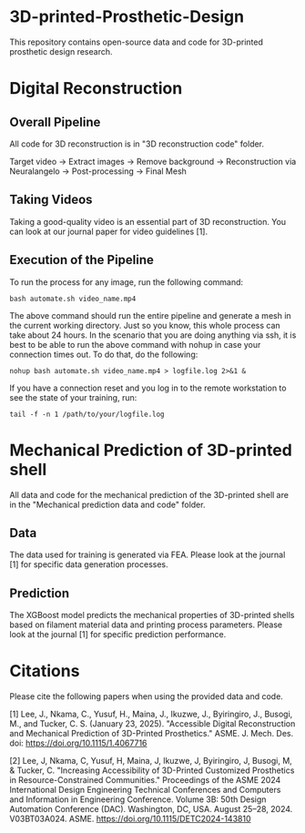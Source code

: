 # 3D-printed-Prosthetic-Design
This repository contains open-source data and code for 3D-printed prosthetic design research.

# Digital Reconstruction
## Overall Pipeline
All code for 3D reconstruction is in "3D reconstruction code" folder.

Target video → Extract images → Remove background → Reconstruction via Neuralangelo → Post-processing → Final Mesh

## Taking Videos
Taking a good-quality video is an essential part of 3D reconstruction.
You can look at our journal paper for video guidelines [1].

## Execution of the Pipeline
To run the process for any image, run the following command:
```
bash automate.sh video_name.mp4
```

The above command should run the entire pipeline and generate a mesh in the current working directory. Just so you know, this whole process can take about 24 hours.
In the scenario that you are doing anything via ssh, it is best to be able to run the above command with nohup in case your connection times out. To do that, do the following:
```
nohup bash automate.sh video_name.mp4 > logfile.log 2>&1 &
```

If you have a connection reset and you log in to the remote workstation to see the state of your training, run:
```
tail -f -n 1 /path/to/your/logfile.log
```

# Mechanical Prediction of 3D-printed shell
All data and code for the mechanical prediction of the 3D-printed shell are in the "Mechanical prediction data and code" folder.

## Data
The data used for training is generated via FEA. Please look at the journal [1] for specific data generation processes.

## Prediction
The XGBoost model predicts the mechanical properties of 3D-printed shells based on filament material data and printing process parameters.
Please look at the journal [1] for specific prediction performance.

# Citations
Please cite the following papers when using the provided data and code.

[1] Lee, J., Nkama, C., Yusuf, H., Maina, J., Ikuzwe, J., Byiringiro, J., Busogi, M., and Tucker, C. S. (January 23, 2025). "Accessible Digital Reconstruction and Mechanical Prediction of 3D-Printed Prosthetics." ASME. J. Mech. Des. doi: https://doi.org/10.1115/1.4067716

[2] Lee, J, Nkama, C, Yusuf, H, Maina, J, Ikuzwe, J, Byiringiro, J, Busogi, M, & Tucker, C. "Increasing Accessibility of 3D-Printed Customized Prosthetics in Resource-Constrained Communities." Proceedings of the ASME 2024 International Design Engineering Technical Conferences and Computers and Information in Engineering Conference. Volume 3B: 50th Design Automation Conference (DAC). Washington, DC, USA. August 25–28, 2024. V03BT03A024. ASME. https://doi.org/10.1115/DETC2024-143810
